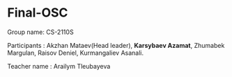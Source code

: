 # Final-OSC
Group name: CS-2110S
  
Participants : Akzhan Mataev(Head leader), <b>Karsybaev Azamat</b>, Zhumabek Margulan, Raisov Deniel, Kurmangaliev Asanali.

Teacher name : Arailym Tleubayeva
